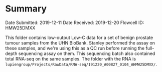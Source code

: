 # Summary

Date Submitted: 2019-12-11
Date Received: 2019-12-20
Flowcell ID: HMW25DMXX

This folder contains low-output Low-C data for a set of benign prostate tumour samples from the UHN BioBank.
Stanley performed the assay on these samples, and we're using this as a QC run before running the full-depth sequencing assay on them.
This sequencing batch also contained total RNA-seq on the same samples.
The folder with the RNA is `lupiengroup/Projects/RawData/RNA-seq/191220_A00827_0104_AHMW25DMXX/`.
